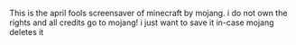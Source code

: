This is the april fools screensaver of minecraft by mojang.
i do not own the rights and all credits go to mojang!
i just want to save it in-case mojang deletes it
